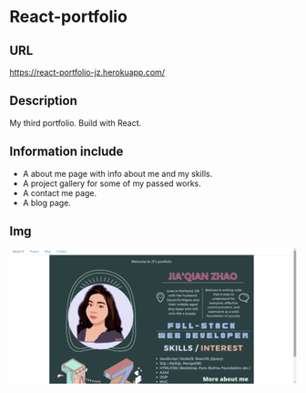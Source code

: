 # React-portfolio

## URL
https://react-portfolio-jz.herokuapp.com/

## Description
My third portfolio. Build with React.

## Information include
* A about me page with info about me and my skills.
* A project gallery for some of my passed works.
* A contact me page.
* A blog page.

## Img
![](./src/components/pages/img/home.png)